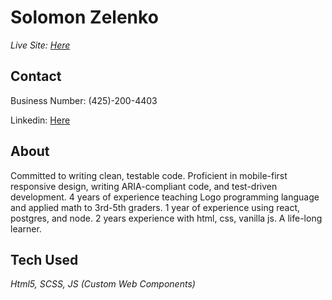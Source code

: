 # Solomon Zelenko

_Live Site: [Here](https://zempo.github.io/solomon-zelenko)_

## Contact

Business Number: (425)-200-4403

Linkedin: [Here](https://www.linkedin.com/in/solomon-zelenko/)

## About

Committed to writing clean, testable code. Proficient in mobile-first responsive design, writing ARIA-compliant code, and test-driven development. 4 years of experience teaching Logo programming language and applied math to 3rd-5th graders. 1 year of experience using react, postgres, and node. 2 years experience with html, css, vanilla js. A life-long learner.

## Tech Used

_Html5, SCSS, JS (Custom Web Components)_
